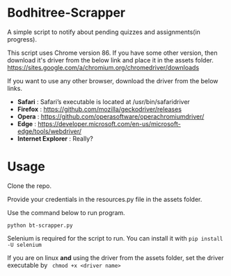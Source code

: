 # Bodhitree-Scrapper
A simple script to notify about pending quizzes and assignments(in progress).

This script uses Chrome version 86. If you have some other version, then download it's driver from the below link and place it in the assets folder.
https://sites.google.com/a/chromium.org/chromedriver/downloads

If you want to use any other browser, download the driver from the below links.

- **Safari** : Safari’s executable is located at /usr/bin/safaridriver
- **Firefox** : https://github.com/mozilla/geckodriver/releases
- **Opera** : https://github.com/operasoftware/operachromiumdriver/
- **Edge** : https://developer.microsoft.com/en-us/microsoft-edge/tools/webdriver/
- **Internet Explorer** : Really?

# Usage
Clone the repo.

Provide your credentials in the resources.py file in the assets folder.

Use the command below to run program.

``` 
python bt-scrapper.py 
```
Selenium is required for the script to run. You can install it with ```pip install -U selenium```

If you are on linux **and** using the driver from the assets folder, set the driver executable by ``` chmod +x <driver name>```
